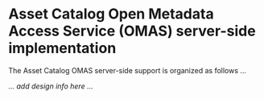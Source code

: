 <!-- SPDX-License-Identifier: CC-BY-4.0 -->
<!-- Copyright Contributors to the ODPi Egeria project. -->

# Asset Catalog Open Metadata Access Service (OMAS) server-side implementation

The Asset Catalog OMAS server-side support is organized as follows ...

_... add design info here ..._